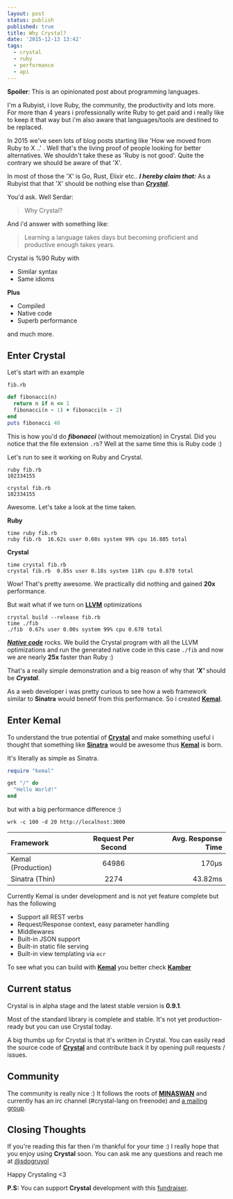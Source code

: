 ```yaml
---
layout: post
status: publish
published: true
title: Why Crystal?
date: '2015-12-13 13:42'
tags:
  - crystal
  - ruby
  - performance
  - api
---
```


**Spoiler**: This is an opinionated post about programming languages.

I'm a Rubyist, i love Ruby, the community, the productivity and lots more.
For more than 4 years i professionally write Ruby to get paid and i really like to keep it that way but
i'm also aware that languages/tools are destined to be replaced.

In 2015 we've seen lots of blog posts starting like 'How we moved from Ruby to X ..' . Well that's the living
proof of people looking for better alternatives. We shouldn't take these as 'Ruby is not good'. Quite the contrary we should be aware
of that 'X'.

In most of those the 'X' is Go, Rust, Elixir etc.. ***I hereby claim that:*** As a Rubyist that that 'X' should be nothing else than ***[Crystal](http://crystal-lang.org)***.

You'd ask. Well Serdar:

>Why Crystal?

And i'd answer with something like:

>Learning a language takes days but becoming proficient and productive enough takes years.

Crystal is %90 Ruby with

- Similar syntax
- Same idioms

**Plus**

- Compiled
- Native code
- Superb performance

and much more.

## Enter Crystal

Let's start with an example

`fib.rb`

```ruby
def fibonacci(n)
  return n if n <= 1
  fibonacci(n - 1) + fibonacci(n - 2)
end
puts fibonacci 40
```

This is how you'd do ***fibonacci*** (without memoization) in Crystal. Did you notice that the file extension `.rb`? Well at the same time this is Ruby code :)

Let's run to see it working on Ruby and Crystal.

```
ruby fib.rb
102334155

crystal fib.rb
102334155
```

Awesome. Let's take a look at the time taken.

**Ruby**

```
time ruby fib.rb
ruby fib.rb  16.62s user 0.08s system 99% cpu 16.805 total
```

**Crystal**

```
time crystal fib.rb
crystal fib.rb  0.85s user 0.18s system 118% cpu 0.870 total
```

Wow! That's pretty awesome. We practically did nothing and gained **20x** performance.

But wait what if we turn on **[LLVM](http://llvm.org/)** optimizations

```
crystal build --release fib.rb
time ./fib
./fib  0.67s user 0.00s system 99% cpu 0.678 total
```

***[Native code](https://en.wikipedia.org/wiki/Machine_code)*** rocks. We build the Crystal program with all the LLVM optimizations and
run the generated native code in this case `./fib` and now we are nearly **25x** faster than Ruby :)

That's a really simple demonstration and a big reason of why that ***'X'*** should be ***Crystal***.

As a web developer i was pretty curious to see how a web framework similar to **Sinatra** would benetif from this
performance. So i created **[Kemal](http://www.github.com/sdogruyol/kemal)**.

## Enter Kemal

To understand the true potential of **[Crystal](http://crystal-lang.org)** and make something useful i thought that something like **[Sinatra](http://www.sinatrarb.com)** would be awesome
thus **[Kemal](http://www.github.com/sdogruyol/kemal)** is born.

It's literally as simple as Sinatra.

```ruby
require "kemal"

get "/" do
  "Hello World!"
end
```

but with a big performance difference :)

`wrk -c 100 -d 20 http://localhost:3000`

| Framework | Request Per Second  | Avg. Response Time |
| :------------ |:---------------:| -----:|
| Kemal (Production)    | 64986 | 170μs  |
| Sinatra (Thin)     | 2274        |   43.82ms |

Currently Kemal is under development and is not yet feature complete but has the following

- Support all REST verbs
- Request/Response context, easy parameter handling
- Middlewares
- Built-in JSON support
- Built-in static file serving
- Built-in view templating via `ecr`

To see what you can build with **[Kemal](http://www.github.com/sdogruyol/kemal)** you better check **[Kamber](http://github.com/f/kamber)**

## Current status

Crystal is in alpha stage and the latest stable version is **0.9.1**.

Most of the standard library is complete and stable. It's not yet production-ready but
you can use Crystal today.

A big thumbs up for Crystal is that it's written in Crystal. You can easily read the source
code of **[Crystal](http://crystal-lang.org)**  and contribute back it by opening pull requests / issues.

## Community

The community is really nice :) It follows the roots of **[MINASWAN](https://en.wikipedia.org/wiki/MINASWAN)** and currently
has an irc channel (#crystal-lang on freenode) and [a mailing group](https://groups.google.com/forum/?fromgroups#!forum/crystal-lang).

## Closing Thoughts

If you're reading this far then i'm thankful for your time :) I really hope that you enjoy using **Crystal** soon. You can ask me any
questions and reach me at [@sdogruyol](http://twitter.com/sdogruyol)

Happy Crystaling <3

**P.S:** You can support **Crystal** development with this [fundraiser](https://www.bountysource.com/teams/crystal-lang/fundraiser).
